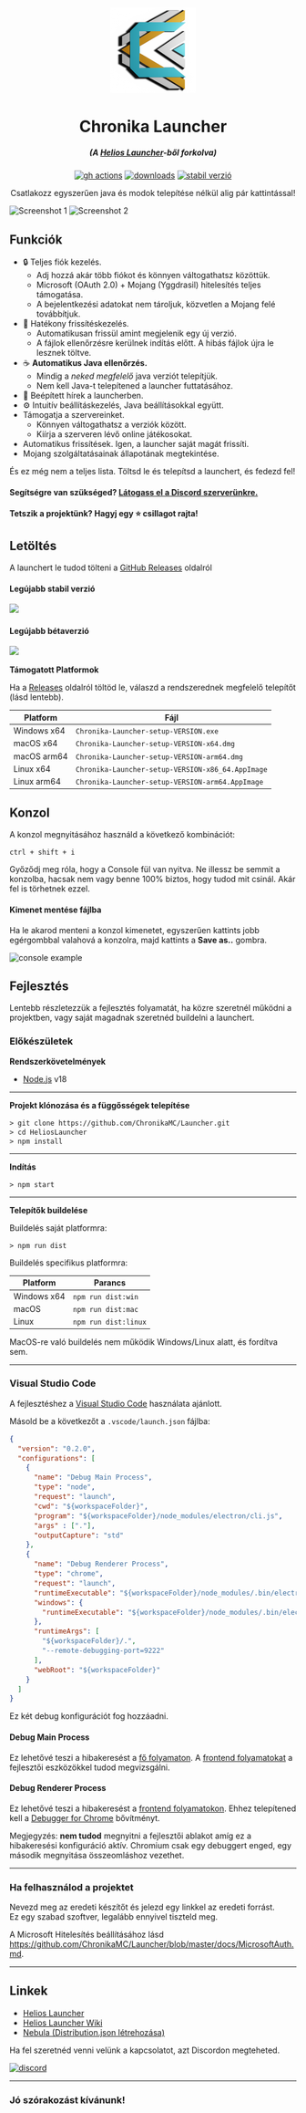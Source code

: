 <p align="center"><img src="./app/assets/images/ChronikaLogo.png" width="150px" height="150px" alt="aventium softworks"></p>

<h1 align="center">Chronika Launcher</h1>

<em><h5 align="center">(A <a href="https://github.com/dscalzi/HeliosLauncher" title="Helios Launcher">Helios Launcher</a>-ből forkolva)</h5></em>

[<p align="center"><img src="https://img.shields.io/github/actions/workflow/status/ChronikaMC/Launcher/build.yml?branch=master&style=for-the-badge" alt="gh actions">](https://github.com/ChronikaMC/Launcher/actions) [<img src="https://img.shields.io/github/downloads/ChronikaMC/Launcher/total.svg?style=for-the-badge&label=LET%C3%96LT%C3%89SEK" alt="downloads">](https://github.com/ChronikaMC/Launcher/releases) [<img src="https://img.shields.io/github/release/ChronikaMC/Launcher.svg?style=for-the-badge&label=%20VERZI%C3%93" alt="stabil verzió">](https://github.com/ChronikaMC/Launcher/releases/latest)

<p align="center">Csatlakozz egyszerűen java és modok telepítése nélkül alig pár kattintással!</p>

![Screenshot 1](https://i.imgur.com/6o7SmH6.png)
![Screenshot 2](https://i.imgur.com/x3B34n1.png)

## Funkciók

* 🔒 Teljes fiók kezelés.
  * Adj hozzá akár több fiókot és könnyen váltogathatsz közöttük.
  * Microsoft (OAuth 2.0) + Mojang (Yggdrasil) hitelesítés teljes támogatása.
  * A bejelentkezési adatokat nem tároljuk, közvetlen a Mojang felé továbbítjuk.
* 📂 Hatékony frissítéskezelés.
  * Automatikusan frissül amint megjelenik egy új verzió.
  * A fájlok ellenőrzésre kerülnek indítás előtt. A hibás fájlok újra le lesznek töltve.
* ☕ **Automatikus Java ellenőrzés.**
  * Mindig a *neked megfelelő* java verziót telepítjük.
  * Nem kell Java-t telepítened a launcher futtatásához.
* 📰 Beépített hírek a launcherben.
* ⚙️ Intuitív beállításkezelés, Java beállításokkal együtt.
* Támogatja a szervereinket.
  * Könnyen váltogathatsz a verziók között.
  * Kiírja a szerveren lévő online játékosokat.
* Automatikus frissítések. Igen, a launcher saját magát frissíti.
*  Mojang szolgáltatásainak állapotának megtekintése.

És ez még nem a teljes lista. Töltsd le és telepítsd a launchert, és fedezd fel!

#### Segítségre van szükséged? [Látogass el a Discord szerverünkre.](https://dc.chronika.hu)

#### Tetszik a projektünk? Hagyj egy ⭐ csillagot rajta!

## Letöltés

A launchert le tudod tölteni a [GitHub Releases](https://github.com/ChronikaMC/Launcher/releases) oldalról

#### Legújabb stabil verzió

[![](https://img.shields.io/github/release/ChronikaMC/Launcher.svg?style=flat-square)](https://github.com/ChronikaMC/Launcher/releases/latest)

#### Legújabb bétaverzió
[![](https://img.shields.io/github/release/ChronikaMC/Launcher/all.svg?style=flat-square)](https://github.com/ChronikaMC/Launcher/releases)

**Támogatott Platformok**

Ha a [Releases](https://github.com/ChronikaMC/Launcher/releases) oldalról töltöd le, válaszd a rendszerednek megfelelő telepítőt (lásd lentebb).

| Platform | Fájl |
| -------- | ---- |
| Windows x64 | `Chronika-Launcher-setup-VERSION.exe` |
| macOS x64 | `Chronika-Launcher-setup-VERSION-x64.dmg` |
| macOS arm64 | `Chronika-Launcher-setup-VERSION-arm64.dmg` |
| Linux x64 | `Chronika-Launcher-setup-VERSION-x86_64.AppImage` |
| Linux arm64 | `Chronika-Launcher-setup-VERSION-arm64.AppImage` |

## Konzol

A konzol megnyitásához használd a következő kombinációt:

```console
ctrl + shift + i
```

Győződj meg róla, hogy a Console fül van nyitva. Ne illessz be semmit a konzolba, hacsak nem vagy benne 100% biztos, hogy tudod mit csinál. Akár fel is törhetnek ezzel.

#### Kimenet mentése fájlba

Ha le akarod menteni a konzol kimenetet, egyszerűen kattints jobb egérgombbal valahová a konzolra, majd kattints a **Save as..** gombra.

![console example](https://i.imgur.com/T5e73jP.png)


## Fejlesztés

Lentebb részletezzük a fejlesztés folyamatát, ha közre szeretnél működni a projektben, vagy saját magadnak szeretnéd buildelni a launchert.

### Előkészületek

**Rendszerkövetelmények**

* [Node.js][nodejs] v18

---

**Projekt klónozása és a függősségek telepítése**

```console
> git clone https://github.com/ChronikaMC/Launcher.git
> cd HeliosLauncher
> npm install
```

---

**Indítás**

```console
> npm start
```

---

**Telepítők buildelése**

Buildelés saját platformra:

```console
> npm run dist
```

Buildelés specifikus platformra:

| Platform    | Parancs              |
| ----------- | -------------------- |
| Windows x64 | `npm run dist:win`   |
| macOS       | `npm run dist:mac`   |
| Linux       | `npm run dist:linux` |

MacOS-re való buildelés nem működik Windows/Linux alatt, és fordítva sem.

---

### Visual Studio Code

A fejlesztéshez a [Visual Studio Code][vscode] használata ajánlott.

Másold be a következőt a `.vscode/launch.json` fájlba:

```JSON
{
  "version": "0.2.0",
  "configurations": [
    {
      "name": "Debug Main Process",
      "type": "node",
      "request": "launch",
      "cwd": "${workspaceFolder}",
      "program": "${workspaceFolder}/node_modules/electron/cli.js",
      "args" : ["."],
      "outputCapture": "std"
    },
    {
      "name": "Debug Renderer Process",
      "type": "chrome",
      "request": "launch",
      "runtimeExecutable": "${workspaceFolder}/node_modules/.bin/electron",
      "windows": {
        "runtimeExecutable": "${workspaceFolder}/node_modules/.bin/electron.cmd"
      },
      "runtimeArgs": [
        "${workspaceFolder}/.",
        "--remote-debugging-port=9222"
      ],
      "webRoot": "${workspaceFolder}"
    }
  ]
}
```

Ez két debug konfigurációt fog hozzáadni.

#### Debug Main Process

Ez lehetővé teszi a hibakeresést a [fő folyamaton][mainprocess]. A [frontend folyamatokat][rendererprocess] a fejlesztői eszközökkel tudod megvizsgálni.

#### Debug Renderer Process

Ez lehetővé teszi a hibakeresést a [frontend folyamatokon][rendererprocess]. Ehhez telepítened kell a [Debugger for Chrome][chromedebugger] bővítményt.

Megjegyzés: **nem tudod** megnyitni a fejlesztői ablakot amíg ez a hibakeresési konfiguráció aktív. Chromium csak egy debuggert enged, egy második megnyitása összeomláshoz vezethet.

---

### Ha felhasználod a projektet

Nevezd meg az eredeti készítőt és jelezd egy linkkel az eredeti forrást.  
Ez egy szabad szoftver, legalább ennyivel tiszteld meg.

A Microsoft Hitelesítés beállításához lásd https://github.com/ChronikaMC/Launcher/blob/master/docs/MicrosoftAuth.md.

---

## Linkek

* [Helios Launcher](https://github.com/dscalzi/HeliosLauncher)
* [Helios Launcher Wiki][wiki]
* [Nebula (Distribution.json létrehozása)][nebula]

Ha fel szeretnéd venni velünk a kapcsolatot, azt Discordon megteheted.

[![discord](https://discordapp.com/api/guilds/556817619844464650/embed.png?style=banner3)][discord]

---

### Jó szórakozást kívánunk!


[nodejs]: https://nodejs.org/en/ 'Node.js'
[vscode]: https://code.visualstudio.com/ 'Visual Studio Code'
[mainprocess]: https://electronjs.org/docs/tutorial/application-architecture#main-and-renderer-processes 'Main Process'
[rendererprocess]: https://electronjs.org/docs/tutorial/application-architecture#main-and-renderer-processes 'Renderer Process'
[chromedebugger]: https://marketplace.visualstudio.com/items?itemName=msjsdiag.debugger-for-chrome 'Debugger for Chrome'
[discord]: https://dc.chronika.hu 'Discord'
[wiki]: https://github.com/dscalzi/HeliosLauncher/wiki 'wiki'
[nebula]: https://github.com/dscalzi/Nebula 'dscalzi/Nebula'
